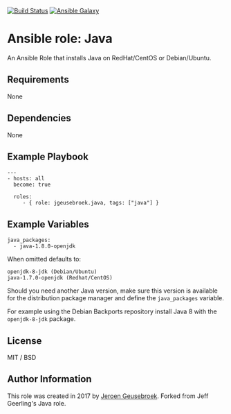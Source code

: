 [![Build Status](https://travis-ci.org/jgeusebroek/ansible-role-java.svg?branch=master)](https://travis-ci.org/jgeusebroek/ansible-role-java)
[![Ansible Galaxy](https://img.shields.io/badge/ansible--galaxy-jgeusebroek.java-blue.svg)](https://galaxy.ansible.com/jgeusebroek/java)

# Ansible role: Java

An Ansible Role that installs Java on RedHat/CentOS or Debian/Ubuntu.

## Requirements

None

## Dependencies

None

## Example Playbook

    ---
    - hosts: all
      become: true

      roles:
         - { role: jgeusebroek.java, tags: ["java"] }

## Example Variables

    java_packages:
      - java-1.8.0-openjdk

When omitted defaults to:

	openjdk-8-jdk (Debian/Ubuntu)
	java-1.7.0-openjdk (Redhat/CentOS)

Should you need another Java version, make sure this version is available for the distribution package manager and define the `java_packages` variable.

For example using the Debian Backports repository install Java 8 with the `openjdk-8-jdk` package.

## License

MIT / BSD

## Author Information

This role was created in 2017 by [Jeroen Geusebroek](http://jeroengeusebroek.nl/). Forked from Jeff Geerling's Java role.
